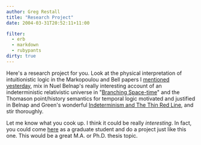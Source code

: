 ```yaml
---
author: Greg Restall
title: "Research Project"
date: 2004-03-31T20:52:11+11:00

filter:
  - erb
  - markdown
  - rubypants
dirty: true
---
```


Here's a research project for you.  Look at the physical interpretation of intuitionistic logic in the Markopoulou and Bell papers I [mentioned yesterday](http://consequently.org/news/2004/03/30/what_the_universe_looks_like_from_the_inside), mix in Nuel Belnap's really interesting account of an indeterministic relativistic universe in "[Branching Space-time](http://philsci-archive.pitt.edu/archive/00001003/)" and the Thomason point/history semantics for temporal logic motivated and justified in Belnap and Green's wonderful [Indeterminism and The Thin Red Line](http://www.people.virginia.edu/~msg6m/trl.pdf "A 2.9MB PDF file: download at your peril"), and stir thoroughly.

Let me know what you cook up.  I think it could be really *interesting*.  In fact, you could come [here](http://www.philosophy.unimelb.edu.au/) as a graduate student and do a project just like this one.  This would be a great M.A. or Ph.D. thesis topic.
